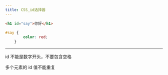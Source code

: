 ```yaml
---
title: CSS_id选择器
---
```


```html
<h1 id="say">你好</h1>
```

```css
#say {
		color: red;
	}
```

---

id 不能是数字开头，不要包含空格

多个元素的 id 值不能重复

